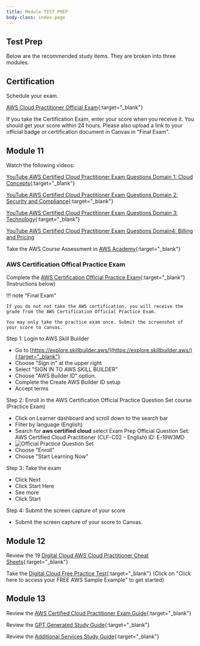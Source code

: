 ```yaml
---
title: Module TEST PREP
body-class: index-page
---
```


<!-- ![Monolithic App]({{URLROOT}}/shared/img/aws-monolithic.png)
*[Photo by Dall-E-3](https://openai.com/dall-e-3)* -->

## Test Prep

Below are the recommended study items. They are broken into three modules.

## Certification

Schedule your exam. 

[AWS Cloud Practitioner Official Exam](https://aws.amazon.com/certification/certified-cloud-practitioner/){:target="_blank"}

If you take the Certification Exam, enter your score when you receive it.  You should get your score within 24 hours. Please also upload a link to your official badge or certification document in Canvas in "Final Exam".

## Module 11

Watch the following videos:

[YouTube AWS Certified Cloud Practitioner Exam Questions Domain 1: Cloud Concepts](https://www.youtube.com/watch?v=RJVVBo-4leQ){:target="_blank"}

[YouTube AWS Certified Cloud Practitioner Exam Questions Domain 2: Security and Compliance](https://www.youtube.com/watch?v=iD6_WHulGGI){:target="_blank"}

[YouTube AWS Certified Cloud Practitioner Exam Questions Domain 3: Technology](https://www.youtube.com/watch?v=gRREiDKhGLY){:target="_blank"}

[YouTube AWS Certified Cloud Practitioner Exam Questions Domain4: Billing and Pricing](https://www.youtube.com/watch?v=dPPuIJATMUQ)

Take the AWS Course Assessment in [AWS Academy](https://awsacademy.instructure.com){:target="_blank"}

### AWS Certification Offical Practice Exam

Complete the [AWS Certification Official Practice Exam](https://explore.skillbuilder.aws/){:target="_blank"} (Instructions below)

!!! note "Final Exam"

    If you do not not take the AWS certification, you will receive the grade from the AWS Certification Official Practice Exam.

    You may only take the practice exam once. Submit the screenshot of your score to canvas.

Step 1: Login to AWS Skill Buiilder

* Go to [https://explore.skillbuilder.aws/](https://explore.skillbuilder.aws/){:target="_blank"}
* Choose "Sign in" at the upper right 
* Select "SIGN IN TO AWS SKILL BUILDER"
* Choose "AWS Builder ID" option.  
* Complete the Create AWS Builder ID setup
* <span class='amz-orange-button'>Accept terms</span>

Step 2: Enroll in the AWS Certification Official Practice Question Set course (Practice Exam)

* Click on Learner dashboard and scroll down to the search bar
* Filter by language (English)
* Search for **aws certified cloud** select Exam Prep Official Question Set: AWS Certified Cloud Practitioner (CLF-C02 - English)
ID: E-19W3MD
* ![Official Practice Question Set]({{URLROOT}}/shared/img/exam-prep-offiical-question-set.jpg)
* Choose "Enroll"
* Choose "Start Learning Now"

Step 3: Take the exam

* Click Next
* Click <span class='amz-orange-button'>Start Here</span>
* See more
* Click Start

Step 4: Submit the screen capture of your score

* Submit the screen capture of your score to Canvas.


## Module 12

Review the 19 [Digital Cloud AWS Cloud Practitioner Cheat Sheets](https://digitalcloud.training/category/aws-cheat-sheets/aws-cloud-practitioner/){:target="_blank"}

Take the [Digital Cloud Free Practice Test](https://digitalcloud.training/free-aws-practice-questions-cloud-practitioner/){:target="_blank"} (Click on "Click here to access your FREE AWS Sample Example" to get started)


## Module 13

Review the [AWS Certified Cloud Practitioner Exam Guide]({{URLROOT}}/test-prep/aws-exam-guide.pdf){:target="_blank"}

Review the [GPT Generated Study Guide]({{URLROOT}}/test-prep/cloud-foundations-study-guide-gpt-generated.pdf){:target="_blank"}

Review the [Additional Services Study Guide]({{URLROOT}}/test-prep/new-services.pdf){:target="_blank"}



